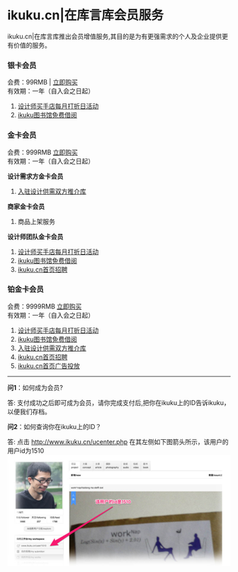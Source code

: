 # ikuku.cn|在库言库会员服务

ikuku.cn|在库言库推出会员增值服务,其目的是为有更强需求的个人及企业提供更有价值的服务。  




### 银卡会员 

会费：99RMB | [立即购买](http://www.ikuku.cn/api/tenpay/views/qrcode_html.php?item=ku01)     
有效期：一年（自入会之日起）
1. [设计师买手店每月打折日活动](member-3.md)
2. [ikuku图书馆免费借阅](library.md)

### 金卡会员  
会费：999RMB  [立即购买](http://www.ikuku.cn/api/tenpay/views/qrcode_html.php?item=ku02)    
有效期：一年（自入会之日起）

**设计需求方金卡会员**  
1. [入驻设计供需双方推介库](member-4.md)  

 
**商家金卡会员**   
1. 商品上架服务  

**设计师团队金卡会员**  
1. [设计师买手店每月打折日活动](member-3.md)
1. [ikuku图书馆免费借阅](library.md)  
1. [ikuku.cn首页招聘](member-5.md) 


### 铂金卡会员  
会费：9999RMB  [立即购买](http://www.ikuku.cn/api/tenpay/views/qrcode_html.php?item=ku03)     
有效期：一年（自入会之日起）
1. [设计师买手店每月打折日活动](member-3.md)
2. [ikuku图书馆免费借阅](library.md)
3. [入驻设计供需双方推介库](member-4.md)  
4. [ikuku.cn首页招聘](member-5.md)  
5. [ikuku.cn首页广告投放](member-6.md)


------

**问1**：如何成为会员?

答: 支付成功之后即可成为会员，请你完成支付后,把你在ikuku上的ID告诉ikuku，以便我们存档。  

**问2**：如何查询你在ikuku上的ID？

答: 点击 http://www.ikuku.cn/ucenter.php 在其左侧如下图箭头所示，该用户的用户id为1510  
![ikuku.cn user id](images/userid.jpg)  
 

